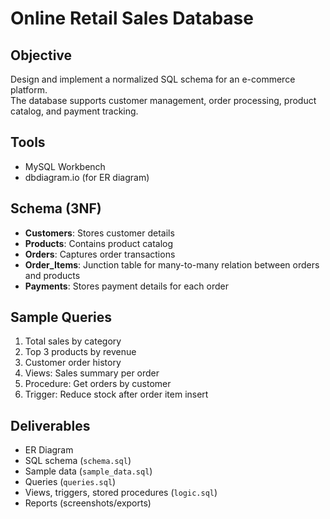 # Online Retail Sales Database

## Objective
Design and implement a normalized SQL schema for an e-commerce platform.  
The database supports customer management, order processing, product catalog, and payment tracking.

## Tools
- MySQL Workbench  
- dbdiagram.io (for ER diagram)

## Schema (3NF)
- **Customers**: Stores customer details  
- **Products**: Contains product catalog  
- **Orders**: Captures order transactions  
- **Order_Items**: Junction table for many-to-many relation between orders and products  
- **Payments**: Stores payment details for each order  

## Sample Queries
1. Total sales by category  
2. Top 3 products by revenue  
3. Customer order history  
4. Views: Sales summary per order  
5. Procedure: Get orders by customer  
6. Trigger: Reduce stock after order item insert  

## Deliverables
- ER Diagram  
- SQL schema (`schema.sql`)  
- Sample data (`sample_data.sql`)  
- Queries (`queries.sql`)  
- Views, triggers, stored procedures (`logic.sql`)  
- Reports (screenshots/exports)  